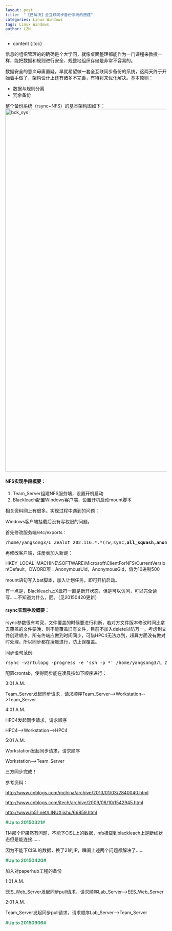 ```yaml
---
layout: post
title:  "【已解决】全互联同步备份系统的搭建" 
categories: Linux Windows
tags: Linux Windows
author: LZN
---
```


* content
{:toc}

信息的组织管理的的确确是个大学问，就像桌面整理都能作为一门课程来教授一样，能把数据和规则进行安全、规整地组织存储是非常不容易的。

数据安全的意义毋庸置疑，早就希望做一套全互联同步备份的系统，这两天终于开始着手做了，架构设计上还有诸多不完善，有待将来优化解决。基本原则：
<ul>
	<li>数据与规则分离</li>
	<li>冗余备份</li>
</ul>
整个备份系统（rsync+NFS）的基本架构图如下：
<a href="https://raw.githubusercontent.com/Novarizark/Novarizark.github.io/masthttps://raw.githubusercontent.com/Novarizark/Novarizark.github.io/master/uploads/2015/03/bck_sys.png"><img class="alignnone size-full wp-image-685" src="https://raw.githubusercontent.com/Novarizark/Novarizark.github.io/masthttps://raw.githubusercontent.com/Novarizark/Novarizark.github.io/master/uploads/2015/03/bck_sys.png" alt="bck_sys" width="756" height="1134" /></a>
<h4>NFS实现手段概要：</h4>
<ol>
	<li>Team_Server组建NFS服务端，设置开机启动</li>
	<li>Blackleach配置Windows客户端，设置开机启动mount脚本</li>
</ol>
相关资料网上有很多。实现过程中遇到的问题：

Windows客户端挂载后没有写权限的问题。

首先修改服务端/etc/exports：
<pre>/home/yangsong3/L_Zealot 202.116.*.*(rw,sync,<strong>all_squash,anonuid=500,anongid=500</strong>)</pre>
再修改客户端，注册表加入新键：

HKEY_LOCAL_MACHINE\SOFTWARE\Microsoft\ClientForNFS\CurrentVersion\Default，DWORD项：AnonymousUid，AnonymousGid，值为10进制500

mount语句写入bat脚本，加入计划任务，即可开机启动。

有一点是，Blackleach上X盘符一直是断开状态，但是可以访问，可以完全读写……不知道为什么，囧。（见20150420更新）
<h4>rsync实现手段概要：</h4>
rsync参数很有考究，文件覆盖的时候要进行判断，若对方文件版本修改时间比拿去覆盖的文件要晚，则不能覆盖旧有文件，目前不加入delete以防万一。考虑到文件创建顺序，所有终端应做到时间同步，可惜HPC4无法办到，超算方面没有做对时处理。所以同步都在凌晨进行，防止误覆盖。

同步语句范例:
<pre>rsync -vzrtulopg -progress -e 'ssh -p *' /home/yangsong3/L_Zealot/project/ workstation@*.*.*.*:/home/workstation/L_Zealot/project/</pre>
配置crontab，使得同步能在凌晨按如下顺序进行：

3:01 A.M.

Team_Server发起同步请求，请求顺序Team_Server--&gt;Workstation--&gt;Team_Server

4:01 A.M.

HPC4发起同步请求，请求顺序

HPC4--&gt;Workstation--&gt;HPC4

5:01 A.M.

Workstation发起同步请求，请求顺序

Workstation--&gt;Team_Server

三方同步完成！

参考资料：

<a href="http://www.cnblogs.com/mchina/archive/2013/01/03/2840040.html">http://www.cnblogs.com/mchina/archive/2013/01/03/2840040.html</a>

<a href="http://www.cnblogs.com/itech/archive/2009/08/10/1542945.html">http://www.cnblogs.com/itech/archive/2009/08/10/1542945.html</a>

<a href="http://www.jb51.net/LINUXjishu/66859.html">http://www.jb51.net/LINUXjishu/66859.html</a>

<span style="color: #339966;"><strong>#Up to 20150321#</strong></span>

114那个IP果然有问题，不能下CISL上的数据，nfs挂载到blackleach上是断线状态但是能连接……

因为不能下CISL的数据，换了21的IP，瞬间上述两个问题都解决了……

<span style="color: #339966;"><strong>#Up to 20150420#</strong></span>

加入对paperhub工程的备份

1:01 A.M.

EES_Web_Server发起同步pull请求，请求顺序Lab_Server--&gt;EES_Web_Server

2:01 A.M.

Team_Server发起同步pull请求，请求顺序Lab_Server--&gt;Team_Server

<span style="color: #339966;"><strong>#Up to 20150906#</strong></span>
